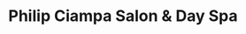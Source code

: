 ---
title: "Philip Ciampa Salon & Day Spa"
url: /winchester/philip-ciampa-salon-and-day-spa/
shop: hairdresser
---